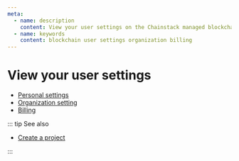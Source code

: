 ```yaml
---
meta:
  - name: description
    content: View your user settings on the Chainstack managed blockchain services.
  - name: keywords
    content: blockchain user settings organization billing
---
```


# View your user settings

* <a href="https://console.chainstack.com/user/settings/personal" rel="dofollow" target="_blank">Personal settings</a>
* <a href="https://console.chainstack.com/user/settings/organization" rel="dofollow" target="_blank">Organization setting</a>
* <a href="https://console.chainstack.com/user/settings/billing" rel="dofollow" target="_blank">Billing</a>

::: tip See also

* [Create a project](/platform/create-a-project)

:::
